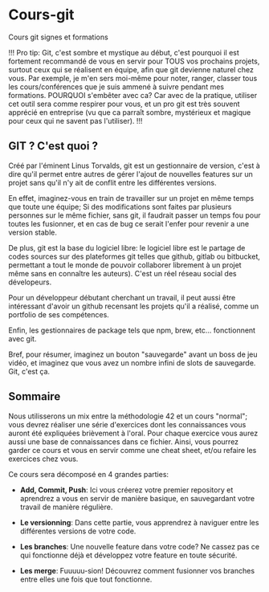 # Cours-git

Cours git signes et formations

!!! Pro tip: Git, c'est sombre et mystique au début, c'est pourquoi il est fortement recommandé de vous en servir pour TOUS vos prochains projets, surtout ceux qui se réalisent en équipe, afin que git devienne naturel chez vous. Par exemple, je m'en sers moi-même pour noter, ranger, classer tous les cours/conférences que je suis ammené à suivre pendant mes formations. POURQUOI s'embêter avec ca? Car avec de la pratique, utiliser cet outil sera comme respirer pour vous, et un pro git est très souvent apprécié en entreprise (vu que ca parraît sombre, mystérieux et magique pour ceux qui ne savent pas l'utiliser). !!!

## GIT ? C'est quoi ?

Créé par l'éminent Linus Torvalds, git est un gestionnaire de version, c'est à dire qu'il permet entre autres de gérer l'ajout de nouvelles features sur un projet sans qu'il n'y ait de conflit entre les différentes versions.

En effet, imaginez-vous en train de travailler sur un projet en même temps que toute une équipe;
Si des modifications sont faites par plusieurs personnes sur le même fichier, sans git, il faudrait passer un temps fou pour toutes les fusionner, et en cas de bug ce serait l'enfer pour revenir a une version stable.

De plus, git est la base du logiciel libre: le logiciel libre est le partage de codes sources sur des plateformes git telles que github, gitlab ou bitbucket, permettant a tout le monde de pouvoir collaborer librement à un projet même sans en connaître les auteurs). C'est un réel réseau social des dévelopeurs.

Pour un développeur débutant cherchant un travail, il peut aussi être intéressant d'avoir un github recensant les projets qu'il a réalisé, comme un portfolio de ses compétences.

Enfin, les gestionnaires de package tels que npm, brew, etc... fonctionnent avec git.

Bref, pour résumer, imaginez un bouton "sauvegarde" avant un boss de jeu vidéo, et imaginez que vous avez un nombre infini de slots de sauvegarde. Git, c'est ça.

## Sommaire

Nous utilisserons un mix entre la méthodologie 42 et un cours "normal"; vous devrez réaliser une série d'exercices dont les connaissances vous auront été expliquées brièvement à l'oral. Pour chaque exercice vous aurez aussi une base de connaissances dans ce fichier. Ainsi, vous pourrez garder ce cours et vous en servir comme une cheat sheet, et/ou refaire les exercices chez vous.

Ce cours sera décomposé en 4 grandes parties:

* **Add, Commit, Push**: Ici vous créerez votre premier repository et aprendrez a vous en servir de manière basique, en sauvegardant votre travail de manière régulière.

* **Le versionning**: Dans cette partie, vous apprendrez à naviguer entre les différentes versions de votre code.

* **Les branches**: Une nouvelle feature dans votre code? Ne cassez pas ce qui fonctionne déjà et développez votre feature en toute sécurité.

* **Les merge**: Fuuuuu-sion! Découvrez comment fusionner vos branches entre elles une fois que tout fonctionne.

